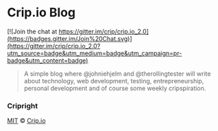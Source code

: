 # Crip.io Blog

[![Join the chat at https://gitter.im/crip/crip.io_2.0](https://badges.gitter.im/Join%20Chat.svg)](https://gitter.im/crip/crip.io_2.0?utm_source=badge&utm_medium=badge&utm_campaign=pr-badge&utm_content=badge)

> A simple blog where @johniehjelm and @therollingtester will write about technology, web development, testing, entrepreneurship, personal development and of course some weekly cripspiration.

### Cripright

[MIT](https://tldrlegal.com/license/mit-license) © [Crip.io](http://crip.io)
